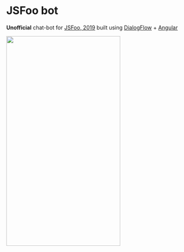 # JSFoo bot

**Unofficial** chat-bot for [JSFoo, 2019](https://hasgeek.com/jsfoo/2019/) built using [DialogFlow](https://cloud.google.com/dialogflow) + [Angular](https://angular.io/)

<img src="https://user-images.githubusercontent.com/6623230/99235028-56c65a80-281b-11eb-8331-21411063d666.png" width="300" height="550">
